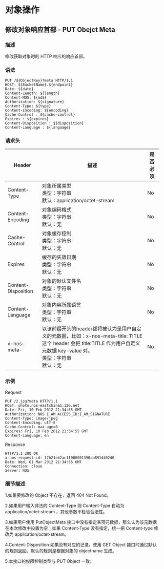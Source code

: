 # 对象操作
## 修改对象响应首部 - PUT Obejct Meta

### 描述
修改获取对象时的 HTTP 响应的响应首部。

### 语法

    PUT /${ObjectKey}?meta HTTP/1.1
    HOST: ${BucketName}.${endpoint}
    Date: ${date}
    Content-Length: ${length}
    Content-MD5: ${md5}
    Authorization: ${signature}
    Content-Type: ${type}
    Content-Encoding: ${encoding}
    Cache-Control : ${cache-control}
    Expires : ${expires}
    Content-Disposition : ${disposition}
    Content-Language : ${language}

### 请求头
|        Header       |                                                                                      描述                                                                                      | 是否必须 |
|---------------------|--------------------------------------------------------------------------------------------------------------------------------------------------------------------------------|----------|
| Content-Type        | 对象所属类型<br>类型：字符串<br>默认：application/octet-stream                                                                                                                 | No       |
| Content-Encoding    | 对象编码格式<br>类型：字符串<br>默认：无                                                                                                                                       | No       |
| Cache-Control       | 对象缓存控制<br>类型：字符串<br>默认：无                                                                                                                                       | No       |
| Expires             | 缓存的失效日期<br>类型：字符串<br>默认：无                                                                                                                                     | No       |
| Content-Disposition | 对象的默认文件名<br>类型：字符串<br>默认：无                                                                                                                                   | No       |
| Content-Language    | 对象内容所属语言<br>类型：字符串<br>默认：无                                                                                                                                   | No       |
| x-nos-meta-         | 以该前缀开头的header都将被认为是用户自定义的元数据，比如：x-nos-meta-title: TITLE 这个 header 会把 title:TITLE 作为用户自定义元数据 key-value 对。<br>类型：字符串<br>默认：无 | No       |

### 示例
Request

    PUT /2.jpg?meta HTTP/1.1
    HOST: photo.nos-eastchina1.126.net
    Date: Fri, 10 Feb 2012 21:34:55 GMT
    Authorization: NOS I_AM_ACCESS_ID:I_AM_SIGNATURE
    Content-Type: image/jpeg
    Content-Encoding: utf-8
    Cache-Control: max-age=0
    Expires: Fri, 10 Feb 2012 21:34:55 GMT
    Content-Language: en

Response

    HTTP/1.1 200 OK
    x-nos-request-id: 17b21e42ac11000001390ab891440240
    Date: Wed, 01 Mar 2012 21:34:55 GMT
    Connection: close
    Server: NOS

### 细节描述

1.如果要修改的 Object 不存在，返回 404 Not Found。

2.如果用户输入非法的 Content-Type 则 Content-Type 自动为 application/octet-stream ，其他参数不检验合法性。

3.如果用户使用 PutObjectMeta 接口中没有指定某项元数据，那么认为该元数据在本次修改中设置为空；如果 Content-Type 没有指定，统一把 Content-type 修改为 application/octet-stream。

4.Content-Disposition 如果没有对应的记录，使用 GET Object 接口时通过默认的规则返回。默认的规则是根据对象的 objectname 生成。

5.本接口的权限控制类型与 PUT Object 一致。